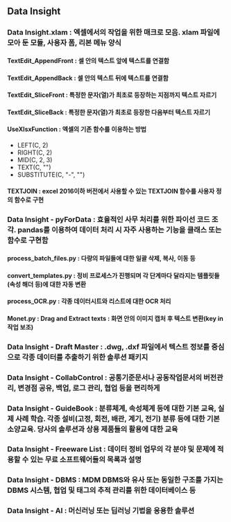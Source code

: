 ## Data Insight

### Data Insight.xlam : 엑셀에서의 작업을 위한 매크로 모음. xlam 파일에 모아 둔 모듈, 사용자 폼, 리본 메뉴 양식
#### TextEdit_AppendFront : 셀 안의 텍스트 앞에 텍스트를 연결함
#### TextEdit_AppendBack : 셀 안의 텍스트 뒤에 텍스트를 연결함
#### TextEdit_SliceFront : 특정한 문자(열)가 최초로 등장하는 지점까지 텍스트 자르기
#### TextEdit_SliceBack : 특정한 문자(열)가 최초로 등장한 다음부터 텍스트 자르기
#### UseXlsxFunction : 엑셀의 기존 함수를 이용하는 방법
- LEFT(C, 2)
- RIGHT(C, 2)
- MID(C, 2, 3)
- TEXT(C, "")
- SUBSTITUTE(C, "-", "")
#### TEXTJOIN : excel 2016이하 버전에서 사용할 수 있는 TEXTJOIN 함수를 사용자 정의 함수로 구현

### Data Insight - pyForData : 효율적인 사무 처리를 위한 파이선 코드 조각. pandas를 이용하여 데이터 처리 시 자주 사용하는 기능을 클래스 또는 함수로 구현함
#### process_batch_files.py : 다량의 파일들에 대한 일괄 삭제, 복사, 이동 등
#### convert_templates.py : 정비 프로세스가 진행되며 각 단계마다 달라지는 템플릿들(속성 해더 등)에 대한 자동 변환
#### process_OCR.py : 각종 데이터시트와 리스트에 대한 OCR 처리
#### Monet.py : Drag and Extract texts : 화면 안의 이미지 캡처 후 텍스트 변환(key in 작업 보조)

### Data Insight - Draft Master : .dwg, .dxf 파일에서 텍스트 정보를 중심으로 각종 데이터를 추출하기 위한 솔루션 패키지
### Data Insight - CollabControl : 공통기준문서나 공동작업문서의 버전관리, 변경점 공유, 백업, 로그 관리, 협업 등을 편리하게
### Data Insight - GuideBook : 분류체계, 속성체계 등에 대한 기본 교육, 실제 사례 학습. 각종 설비(고정, 회전, 배관, 계기, 전기) 분류 등에 대한 기본 소양교육. 당사의 솔루션과 상용 제품들의 활용에 대한 교육
### Data Insight - Freeware List :  데이터 정비 업무의 각 분야 및 문제에 적용할 수 있는 무료 소프트웨어들의 목록과 설명
### Data Insight - DBMS : MDM DBMS와 유사 또는 동일한 구조를 가지는 DBMS 시스템, 협업 및 태그의 추적 관리를 위한 데이터베이스 등
### Data Insight - AI : 머신러닝 또는 딥러닝 기법을 응용한 솔루션

